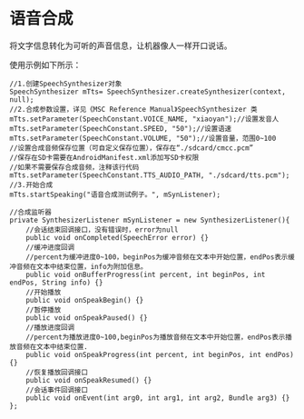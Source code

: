 #  语音合成

将文字信息转化为可听的声音信息，让机器像人一样开口说话。

使用示例如下所示：

    //1.创建SpeechSynthesizer对象
    SpeechSynthesizer mTts= SpeechSynthesizer.createSynthesizer(context, null);
    //2.合成参数设置，详见《MSC Reference Manual》SpeechSynthesizer 类
    mTts.setParameter(SpeechConstant.VOICE_NAME, "xiaoyan");//设置发音人
    mTts.setParameter(SpeechConstant.SPEED, "50");//设置语速
    mTts.setParameter(SpeechConstant.VOLUME, "50");//设置音量，范围0~100
    //设置合成音频保存位置（可自定义保存位置），保存在“./sdcard/cmcc.pcm”
    //保存在SD卡需要在AndroidManifest.xml添加写SD卡权限
    //如果不需要保存合成音频，注释该行代码
    mTts.setParameter(SpeechConstant.TTS_AUDIO_PATH, "./sdcard/tts.pcm");
    //3.开始合成
    mTts.startSpeaking("语音合成测试例子。", mSynListener);

    //合成监听器
    private SynthesizerListener mSynListener = new SynthesizerListener(){
	    //会话结束回调接口，没有错误时，error为null
	    public void onCompleted(SpeechError error) {}
	    //缓冲进度回调
	    //percent为缓冲进度0~100，beginPos为缓冲音频在文本中开始位置，endPos表示缓冲音频在文本中结束位置，info为附加信息。
	    public void onBufferProgress(int percent, int beginPos, int endPos, String info) {}
	    //开始播放
	    public void onSpeakBegin() {}
	    //暂停播放
	    public void onSpeakPaused() {}
	    //播放进度回调
	    //percent为播放进度0~100,beginPos为播放音频在文本中开始位置，endPos表示播放音频在文本中结束位置.
	    public void onSpeakProgress(int percent, int beginPos, int endPos) {}
	    //恢复播放回调接口
	    public void onSpeakResumed() {}
        //会话事件回调接口
	    public void onEvent(int arg0, int arg1, int arg2, Bundle arg3) {}
    };
